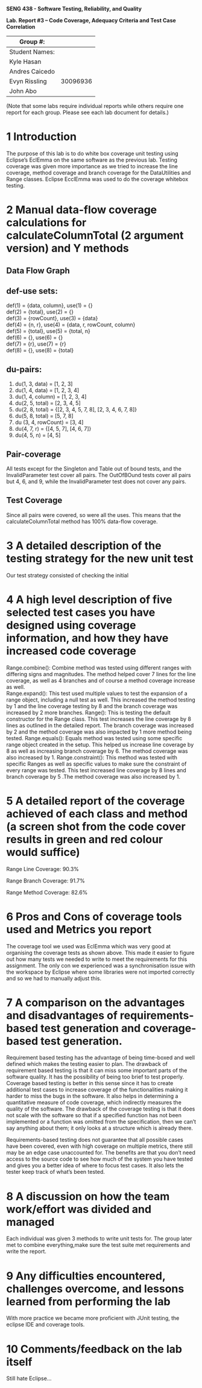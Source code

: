 **SENG 438 - Software Testing, Reliability, and Quality**

**Lab. Report #3 – Code Coverage, Adequacy Criteria and Test Case Correlation**

| Group \#:      |     |
| -------------- | --- |
| Student Names: |     |
|         Kyle Hasan     |     |
|         Andres Caicedo    |     |
|         Evyn Rissling       |  30096936   |
|         John Abo      |     |

(Note that some labs require individual reports while others require one report
for each group. Please see each lab document for details.)

# 1 Introduction

The purpose of this lab is to do white box coverage unit testing using Eclipse’s EclEmma on the same software as the previous lab. Testing coverage was given more importance as we tried to increase the line coverage, method coverage and branch coverage for the DataUtilities and Range classes. Eclipse EcclEmma was used to do the coverage whitebox testing. 

# 2 Manual data-flow coverage calculations for calculateColumnTotal (2 argument version) and Y methods

## Data Flow Graph ##

## def-use sets: ##
  def(1) = {data, column}, use(1) = {}  
  def(2) = {total}, use(2) = {}  
  def(3) = {rowCount}, use(3) = {data}  
  def(4) = {n, r}, use(4) = {data, r, rowCount, column}  
  def(5) = {total}, use(5) = {total, n}  
  def(6) = {}, use(6) = {}  
  def(7) = {r}, use(7) = {r}  
  def(8) = {}, use(8) = {total}  

## du-pairs: ##
  1. du(1, 3, data) = [1, 2, 3]
  2. du(1, 4, data) = [1, 2, 3, 4]
  3. du(1, 4, column) = [1, 2, 3, 4]
  4. du(2, 5, total) = [2, 3, 4, 5]
  5. du(2, 8, total) = {[2, 3, 4, 5, 7, 8], [2, 3, 4, 6, 7, 8]}
  6. du(5, 8, total) = [5, 7, 8]
  7. du (3, 4, rowCount) = [3, 4]
  8. du(4, 7, r) = {[4, 5, 7], [4, 6, 7]}
  9. du(4, 5, n) = [4, 5]

## Pair-coverage ##
All tests except for the Singleton and Table out of bound tests, and the InvalidParameter test cover all pairs. The OutOfBOund tests cover all pairs but 4, 6, and 9, while the InvalidParameter test does not cover any pairs.

## Test Coverage ##
Since all pairs were covered, so were all the uses. This means that the calculateColumnTotal method has 100% data-flow coverage.

# 3 A detailed description of the testing strategy for the new unit test

Our test strategy consisted of checking the initial 

# 4 A high level description of five selected test cases you have designed using coverage information, and how they have increased code coverage

Range.combine(): Combine method was tested using different ranges with differing signs and magnitudes. The method helped cover 7 lines for the line coverage, as well as 4 branches and of course a method coverage increase as well.  
Range.expand():  This test used multiple values to test the expansion of a range object, including a null test as well. This increased the method testing by 1 and the line coverage testing by 8 and the branch coverage was increased by 2 more branches.
Range(): This is testing the default constructor for the Range class. This test increases the line coverage by 8 lines as outlined in the detailed report. The branch coverage was increased by 2 and the method coverage was also impacted by 1 more method being tested. 
Range.equals(): Equals method was tested using some specific range object created in the setup. This helped us increase line coverage by 8 as well as increasing branch coverage by 6. The method coverage was also increased by 1. 
Range.constraint(): This method was tested with specific Ranges as well as specific values to make sure the constraint of every range was tested. This test increased line coverage by 8 lines and branch coverage by 5 .The method coverage was also increased by 1. 


# 5 A detailed report of the coverage achieved of each class and method (a screen shot from the code cover results in green and red colour would suffice)

Range Line Coverage: 90.3%



Range Branch Coverage: 91.7%


Range Method Coverage: 82.6%



# 6 Pros and Cons of coverage tools used and Metrics you report

The coverage tool we used was EclEmma which was very good at organising the coverage tests as shown above. This made it easier to figure out how many tests we needed to write to meet the requirements for this assignment. The only con we experienced was a synchronisation issue with the workspace by Eclipse where some libraries were not imported correctly and so we had to manually adjust this. 

# 7 A comparison on the advantages and disadvantages of requirements-based test generation and coverage-based test generation.

Requirement based testing has the advantage of being time-boxed and well defined which makes the testing easier to plan. The drawback of requirement based testing is that it can miss some important parts of the software quality. It has the possibility of being too brief to test properly. Coverage based testing is better in this sense since it has to create additional test cases to increase coverage of the functionalities making it harder to miss the bugs in the software. It also helps in determining a quantitative measure of code coverage, which indirectly measures the quality of the software. The drawback of the coverage testing is that it does not scale with the software so that if a specified function has not been implemented or a function was omitted from the specification, then we can’t say anything about them; it only looks at a structure which is already there.

Requirements-based testing does not guarantee that all possible cases have been covered, even with high coverage on multiple metrics, there still may be an edge case unaccounted for. The benefits are that you don’t need access to the source code to see how much of the system you have tested and gives you a better idea of where to focus test cases. It also lets the tester keep track of what’s been tested.

# 8 A discussion on how the team work/effort was divided and managed

Each individual was given 3 methods to write unit tests for. The group later met to combine everything,make sure the test suite met requirements and write the report.

# 9 Any difficulties encountered, challenges overcome, and lessons learned from performing the lab

With more practice we became more proficient with JUnit testing, the eclipse IDE and coverage tools. 

# 10 Comments/feedback on the lab itself

Still hate Eclipse…
